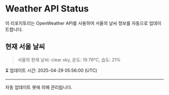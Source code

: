 
# Weather API Status

이 리포지토리는 OpenWeather API를 사용하여 서울의 날씨 정보를 자동으로 업데이트합니다.

## 현재 서울 날씨
> 서울의 현재 날씨: clear sky, 온도: 19.76°C, 습도: 21%

⏳ 업데이트 시간: 2025-04-29 05:56:00 (UTC)

---
자동 업데이트 봇에 의해 관리됩니다.

